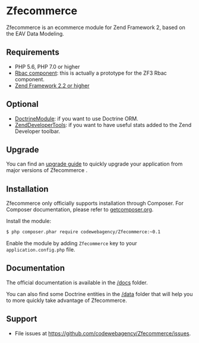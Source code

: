 # Zfecommerce

Zfecommerce is an ecommerce module for Zend Framework 2, based on the EAV Data Modeling.

## Requirements

- PHP 5.6, PHP 7.0 or higher
- [Rbac component](https://github.com/ZF-Commons/zfc-rbac): this is actually a prototype for the ZF3 Rbac component.
- [Zend Framework 2.2 or higher](http://www.github.com/zendframework/zf2)

## Optional

- [DoctrineModule](https://github.com/doctrine/DoctrineModule): if you want to use Doctrine ORM.
- [ZendDeveloperTools](https://github.com/zendframework/ZendDeveloperTools): if you want to have useful stats added to
the Zend Developer toolbar.

## Upgrade

You can find an [upgrade guide](UPGRADE.md) to quickly upgrade your application from major versions of Zfecommerce .

## Installation

Zfecommerce only officially supports installation through Composer. For Composer documentation, please refer to
[getcomposer.org](http://getcomposer.org/).

Install the module:

```sh
$ php composer.phar require codewebagency/Zfecommerce:~0.1
```

Enable the module by adding `Zfecommerce` key to your `application.config.php` file.

## Documentation

The official documentation is available in the [/docs](/docs) folder.

You can also find some Doctrine entities in the [/data](/data) folder that will help you to more quickly take advantage
of Zfecommerce.

## Support

- File issues at https://github.com/codewebagency/Zfecommerce/issues.
